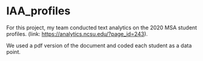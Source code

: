 # IAA_profiles
For this project, my team conducted text analytics on the 2020 MSA student profiles. (link: https://analytics.ncsu.edu/?page_id=243).

We used a pdf version of the document and coded each student as a data point.

